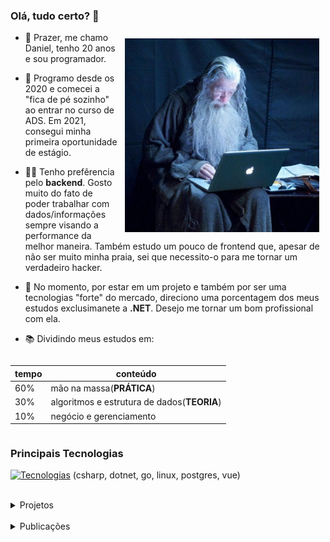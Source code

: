 ### Olá, tudo certo? 👋

<img style="margin: 10px;" align="right" height="310" src="./assets/gandalf.jpeg" alt="gandalf">

- 🤟 Prazer, me chamo Daniel, tenho 20 anos e sou programador.

- 🌱 Programo desde os 2020 e comecei a "fica de pé sozinho" ao entrar no curso de ADS. Em 2021, consegui minha primeira oportunidade de estágio.

- 👨‍💻 Tenho prefêrencia pelo **backend**. Gosto muito do fato de poder trabalhar com dados/informações sempre visando a performance da melhor maneira. Também estudo um pouco de frontend que, apesar de não ser muito minha praia, sei que necessito-o para me tornar um verdadeiro hacker.
  

- 🔭 No momento, por estar em um projeto e também por ser uma tecnologias "forte" do mercado, direciono uma porcentagem dos meus estudos exclusimanete a **.NET**. Desejo me tornar um bom profissional com ela.

- 📚 Dividindo meus estudos em:  
<div style="display: flex; justify-content: center;">

  | tempo   | conteúdo                          
  | ---     |  ----                             
  | 60%     | mão na massa(**PRÁTICA**)        
  | 30%     | algoritmos e estrutura de dados(**TEORIA**)
  | 10%     | negócio e gerenciamento 

</div>

<!-- 
<div style="text-align: center;">

&bull; <a href="https://linkedin.com/in/danielmeloaguilar">linkedin</a>

</div> -->



### Principais Tecnologias

[![Tecnologias](https://skillicons.dev/icons?i=cs,dotnet,go,linux,postgres,vue)](https://skillicons.dev) (csharp, dotnet, go, linux, postgres, vue)



<!--
<details>
    <summary>outras tecnologias</summary>


- Linguages
  - C/C++
  - SQL
  - Shell Script
  - NoSQL
  - (HTML e CSS)

- Banco de Dados
  - MySql
  - MongoDB
  - SQLServer

- Frameworks
  - ASP.NET

- Plataformas
  - Windows
  - VSCode
  - Rally
    
</details>
-->

<br>


<details>
  <summary>Projetos</summary>
</details>

<br>

<details>
  <summary>Publicações</summary>
</details>